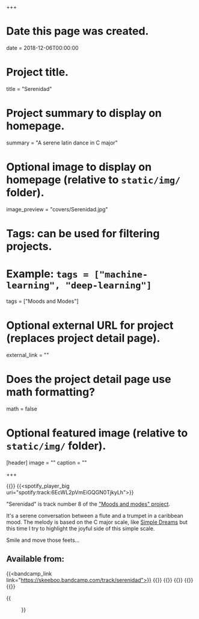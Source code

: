 +++
# Date this page was created.
date = 2018-12-06T00:00:00

# Project title.
title = "Serenidad"

# Project summary to display on homepage.
summary = "A serene latin dance in C major"

# Optional image to display on homepage (relative to `static/img/` folder).
image_preview = "covers/Serenidad.jpg"

# Tags: can be used for filtering projects.
# Example: `tags = ["machine-learning", "deep-learning"]`
tags = ["Moods and Modes"]

# Optional external URL for project (replaces project detail page).
external_link = ""

# Does the project detail page use math formatting?
math = false

# Optional featured image (relative to `static/img/` folder).
[header]
image = ""
caption = ""

+++

{{<bandcamp title="Serenidad" track="35792932" link="https://skeeboo.bandcamp.com/track/serenidad">}}
{{<spotify_player_big uri="spotify:track:6EcWL2pVmEiGQGN0TjkyLh">}}

"Serenidad" is track number 8 of the ["Moods and modes" project](/post/moods_and_modes). 

It's a serene conversation between a flute and a trumpet in a caribbean mood.
The melody is based on the C major scale, like [Simple Dreams](/music/simple_dreams) but this time I try to highlight the joyful side of this simple scale. 

Smile and move those feets...


## Available from:

{{<bandcamp_link link="https://skeeboo.bandcamp.com/track/serenidad">}}
{{<itunes link="https://itunes.apple.com/us/album/serenidad-single/1445959067">}}
{{<amazon link="http://www.amazon.com/gp/product/B07L5XPHL1">}}
{{<spotify link="https://open.spotify.com/track/6EcWL2pVmEiGQGN0TjkyLh">}}
{{<youtube link="https://music.youtube.com/watch?v=eKXeqsaPS0g&feature=share">}}
{{<deezer link="https://www.deezer.com/album/81252502">}}

{{<figure src="/img/covers/Serenidad.jpg" width="320" link="https://distrokid.com/hyperfollow/skeeboo/fKNj" target="_blank">}}



